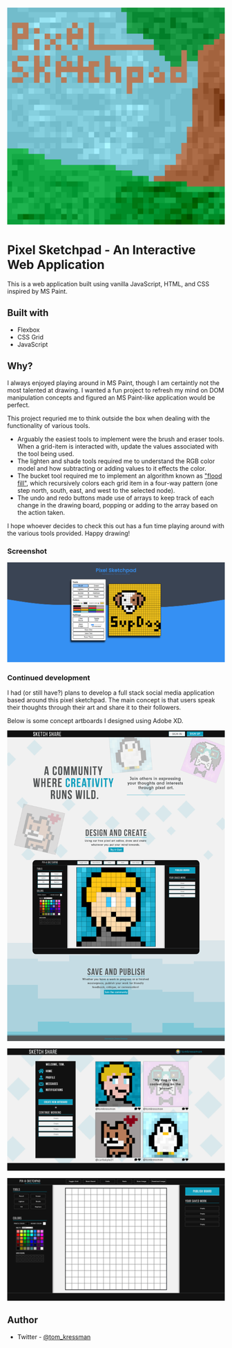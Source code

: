![](./images/pixel-sketchpad-drawing.png)
# Pixel Sketchpad - An Interactive Web Application

This is a web application built using vanilla JavaScript, HTML, and CSS inspired by MS Paint.

## Built with

- Flexbox
- CSS Grid
- JavaScript

## Why?

I always enjoyed playing around in MS Paint, though I am certaintly not the most talented at drawing. I wanted a fun project to refresh my mind on DOM manipulation concepts and figured an MS Paint-like application would be perfect. 

This project requried me to think outside the box when dealing with the functionality of various tools. 

- Arguably the easiest tools to implement were the brush and eraser tools. When a grid-item is interacted with, update the values associated with the tool being used.
- The lighten and shade tools required me to understand the RGB color model and how subtracting or adding values to it effects the color. 
- The bucket tool required me to implement an algorithm known as ["flood fill"](https://en.wikipedia.org/wiki/Flood_fill), which recursively colors each grid item in a four-way pattern (one step north, south, east, and west to the selected node). 
- The undo and redo buttons made use of arrays to keep track of each change in the drawing board, popping or adding to the array based on the action taken. 

I hope whoever decides to check this out has a fun time playing around with the various tools provided. Happy drawing! 

### Screenshot

![](./images/pixel-sketchpad-screenshot.png)

### Continued development

I had (or still have?) plans to develop a full stack social media application based around this pixel sketchpad. The main concept is that users speak their thoughts through their art and share it to their followers. 

Below is some concept artboards I designed using Adobe XD.

![](./images/sketchshare-landing.png)

![](./images/sketchshare-feed.png)

![](./images/sketchshare-editor.png)

## Author

- Twitter - [@tom_kressman](https://www.twitter.com/tom_kressman)


